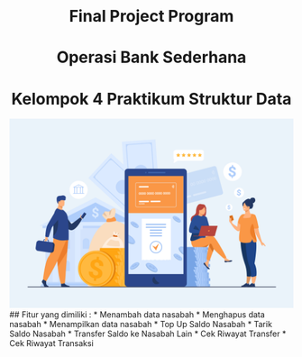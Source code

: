 <br>
<h1 align="center">Final Project Program</h1>
<h1 align="center">Operasi Bank Sederhana</h1>
<h1 align="center">Kelompok 4 Praktikum Struktur Data</h1>
<img src="images/gambar.jpg" alt="Program Card">
<br>
## Fitur yang dimiliki :
  * Menambah data nasabah
  * Menghapus data nasabah
  * Menampilkan data nasabah
  * Top Up Saldo Nasabah
  * Tarik  Saldo Nasabah
  * Transfer Saldo ke Nasabah Lain
  * Cek Riwayat Transfer
  * Cek Riwayat Transaksi
